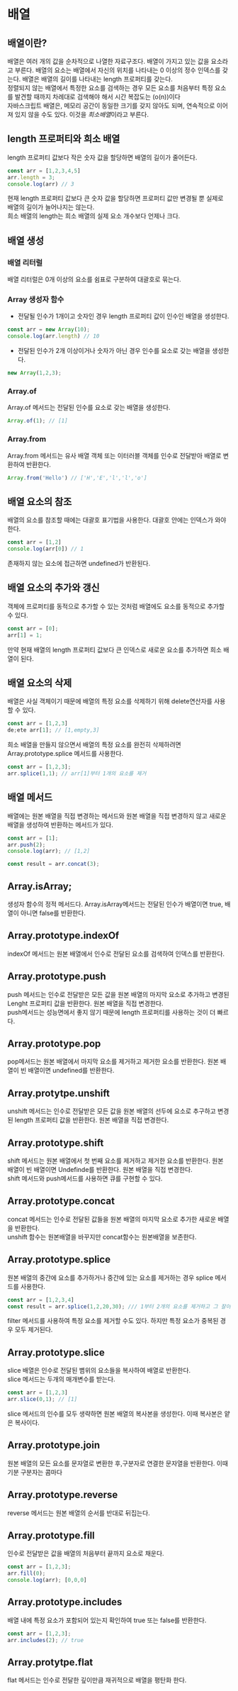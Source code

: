 # 배열
## 배열이란?
배열은 여러 개의 값을 순차적으로 나열한 자료구조다. 배열이 가지고 있는 값을 요소라고 부른다. 배열의 요소는 배열에서 자신의 위치를 나타내는 0 이상의 정수 인덱스를 갖는다. 배열은 배열의 길이를 나타내는 length 프로퍼티를 갖는다. <br/>
정렬되지 않는 배열에서 특정한 요소를 검색하는 경우 모든 요소를 처음부터 특정 요소를 발견할 때까지 차례대로 검색해야 해서 시간 복잡도는 (o(n))이다
<br/>
자바스크립트 배열은, 메모리 공간이 동일한 크기를 갖지 않아도 되며, 연속적으로 이어져 있지 않을 수도 있다. 이것을 *희소배열*이라고 부른다. 

## length 프로퍼티와 희소 배열
length 프로퍼티 값보다 작은 숫자 값을 할당하면 배열의 길이가 줄어든다. 
```javascript
const arr = [1,2,3,4,5]
arr.length = 3;
console.log(arr) // 3
```
현재 length 프로퍼티 값보다 큰 숫자 값을 할당하면 프로퍼티 값만 변경될 뿐 실제로 배열의 길이가 늘어나지는 않는다. <br/>
희소 배열의 length는 희소 배열의 실제 요소 개수보다 언제나 크다. 

## 배열 생성
### 배열 리터럴
배열 리터럴은 0개 이상의 요소를 쉼표로 구분하여 대괄호로 묶는다. 
### Array 생성자 함수
- 전달될 인수가 1개이고 숫자인 경우 length 프로퍼티 값이 인수인 배열을 생성한다. 
```javascript
const arr = new Array(10);
console.log(arr.length) // 10
```
- 전달된 인수가 2개 이상이거나 숫자가 아닌 경우 인수를 요소로 갖는 배열을 생성한다. 
```javascript
new Array(1,2,3);
```

### Array.of
Array.of 메서드는 전달된 인수를 요소로 갖는 배열을 생성한다. 
```javascript
Array.of(1); // [1]
```

### Array.from 
Array.from 메서드는 유사 배열 객체 또는 이터러블 객체를 인수로 전달받아 배열로 변환하여 반환한다. 
```javascript
Array.from('Hello') // ['H','E','l','l','o']
```

## 배열 요소의 참조
배열의 요소를 참조할 때에는 대괄호 표기법을 사용한다. 대괄호 안에는 인덱스가 와야 한다. 
```javascript
const arr = [1,2]
console.log(arr[0]) // 1

```
존재하지 않는 요소에 접근하면 undefined가 반환된다. 

## 배열 요소의 추가와 갱신
객체에 프로퍼티를 동적으로 추가할 수 있는 것처럼 배열에도 요소를 동적으로 추가할 수 있다. 
```javascript
const arr = [0];
arr[1] = 1;
```
만약 현재 배열의 length 프로퍼티 값보다 큰 인덱스로 새로운 요소를 추가하면 희소 배열이 된다. 

## 배열 요소의 삭제
배열은 사실 객체이기 때문에 배열의 특정 요소를 삭제하기 위해 delete연산자를 사용할 수 있다. 
```javascript
const arr = [1,2,3]
de;ete arr[1]; // [1,empty,3]

```
희소 배열을 만들지 않으면서 배열의 특정 요소를 완전히 삭제하려면 Array.prototype.splice 메서드를 사용한다. 

```javascript
const arr = [1,2,3];
arr.splice(1,1); // arr[1]부터 1개의 요소를 제거
```

## 배열 메서드
배열에는 원본 배열을 직접 변경하는 메서드와 원본 배열을 직접 변경하지 않고 새로운 배열을 생성하여 반환하는 메서드가 있다.
```javascript
const arr = [1];
arr.push(2);
console.log(arr); // [1,2]

const result = arr.concat(3);
```

## Array.isArray;
생성자 함수의 정적 메서드다. Array.isArray메서드는 전달된 인수가 배열이면 true, 배열이 아니면 false를 반환한다. 

## Array.prototype.indexOf
indexOf 메서드는 원본 배열에서 인수로 전달된 요소를 검색하여 인덱스를 반환한다. 
## Array.prototype.push
push 메서드는 인수로 전달받은 모든 값을 원본 배열의 마지막 요소로 추가하고 변경된 Lenght 프로퍼티 값을 반환한다. 원본 배열을 직접 변경한다. <br/>
push메서드는 성능면에서 좋지 않기 때문에 length 프로퍼티를 사용하는 것이 더 빠르다.
## Array.prototype.pop
pop메서드는 원본 배열에서 마지막 요소를 제거하고 제거한 요소를 반환한다. 원본 배열이 빈 배열이면 undefined를 반환한다. 
## Array.protytpe.unshift
unshift 메서드는 인수로 전달받은 모든 값을 원본 배열의 선두에 요소로 추구하고 변경된 length 프로퍼티 값을 반환한다. 원본 배열을 직접 변경한다. 

## Array.prototype.shift
shift 메서드는 원본 배열에서 첫 번째 요소를 제거하고 제거한 요소를 반환한다. 원본 배열이 빈 배열이면 Undefinde를 반환한다. 원본 배열을 직접 변경한다. <br/>
shift 메서드와 push메서드를 사용하면 큐를 구현할 수 있다. 

## Array.prototype.concat
concat 메서드는 인수로 전달된 값들을 원본 배열의 마지막 요소로  추가한 새로운 배열을 반환한다. <br/>
unshift 함수는 원본배열을 바꾸지만 concat함수는 원본배열을 보존한다. 

## Array.prototype.splice
원본 배열의 중간에 요소를 추가하거나 중간에 있는 요소를 제거하는 경우 splice 메서드를 사용한다. 
```javascript
const arr = [1,2,3,4]
const result = arr.splice(1,2,20,30); /// 1부터 2개의 요소를 제거하고 그 잘이ㅔ 새로운 요소 20,30을 추가한다. 
```
filter 메서드를 사용하여 특정 요소를 제거할 수도 있다. 하지만 특정 요소가 중복된 경우 모두 제거된다. 
## Array.prototype.slice
slice 배열은 인수로 전달된 볌위의 요소들을 복사하여 배열로 반환한다. <br/>
slice 메서드는 두개의 매개변수를 받는다. 
```javascript
const arr = [1,2,3]
arr.slice(0,1); // [1]
```
slice 메서드의 인수를 모두 생략하면 원본 배열의 복사본을 생성한다. 이때 복사본은 얕은 복사이다. 
## Array.prototype.join
원본 배열의 모든 요소를 문자열로 변환한 후,구분자로 연결한 문자열을 반환한다. 이때 기분 구분자는 콤마다

## Array.prototype.reverse
reverse 메서드는 원본 배열의 순서를 반대로 뒤집는다. 
## Array.prototype.fill
인수로 전달받은 값을 배열의 처음부터 끝까지 요소로 채운다. 
```javascript
const arr = [1,2,3];
arr.fill(0);
console.log(arr); [0,0,0]
```
## Array.prototype.includes
배열 내에 특정 요소가 포함되어 있는지 확인하여 true 또는 false를 반환한다. 
```javascript
const arr = [1,2,3];
arr.includes(2); // true
```

## Array.protytpe.flat
flat 메서드는 인수로 전달한 깊이만큼 재귀적으로 배열을 평탄화 한다.